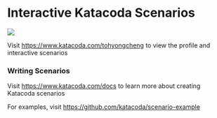 # Interactive Katacoda Scenarios

[![](http://shields.katacoda.com/katacoda/tohyongcheng/count.svg)](https://www.katacoda.com/tohyongcheng "Get your profile on Katacoda.com")

Visit https://www.katacoda.com/tohyongcheng to view the profile and interactive scenarios

### Writing Scenarios
Visit https://www.katacoda.com/docs to learn more about creating Katacoda scenarios

For examples, visit https://github.com/katacoda/scenario-example
